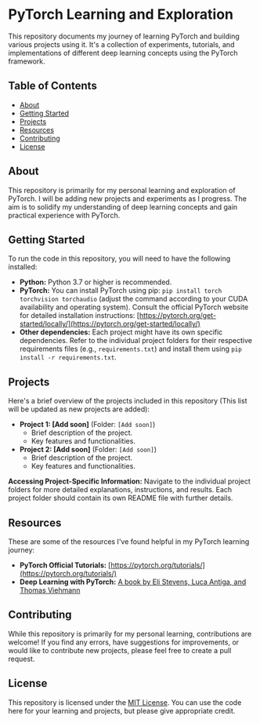 # PyTorch Learning and Exploration

This repository documents my journey of learning PyTorch and building various projects using it.  It's a collection of experiments, tutorials, and implementations of different deep learning concepts using the PyTorch framework.

## Table of Contents

* [About](#about)
* [Getting Started](#getting-started)
* [Projects](#projects)
* [Resources](#resources)
* [Contributing](#contributing)
* [License](#license)


## About

This repository is primarily for my personal learning and exploration of PyTorch. I will be adding new projects and experiments as I progress.  The aim is to solidify my understanding of deep learning concepts and gain practical experience with PyTorch.

## Getting Started

To run the code in this repository, you will need to have the following installed:

* **Python:** Python 3.7 or higher is recommended.
* **PyTorch:** You can install PyTorch using pip: `pip install torch torchvision torchaudio` (adjust the command according to your CUDA availability and operating system).  Consult the official PyTorch website for detailed installation instructions: [https://pytorch.org/get-started/locally/](https://pytorch.org/get-started/locally/)
* **Other dependencies:**  Each project might have its own specific dependencies. Refer to the individual project folders for their respective requirements files (e.g., `requirements.txt`) and install them using `pip install -r requirements.txt`.

## Projects

Here's a brief overview of the projects included in this repository (This list will be updated as new projects are added):

* **Project 1: [Add soon]** (Folder: `[Add soon]`)
    * Brief description of the project.
    * Key features and functionalities.
* **Project 2: [Add soon]** (Folder: `[Add soon]`)
    * Brief description of the project.
    * Key features and functionalities.

**Accessing Project-Specific Information:** Navigate to the individual project folders for more detailed explanations, instructions, and results. Each project folder should contain its own README file with further details.


## Resources

These are some of the resources I've found helpful in my PyTorch learning journey:

* **PyTorch Official Tutorials:** [https://pytorch.org/tutorials/](https://pytorch.org/tutorials/)
* **Deep Learning with PyTorch:** [A book by Eli Stevens, Luca Antiga, and Thomas Viehmann](https://pytorch.org/deep-learning-with-pytorch/)



## Contributing

While this repository is primarily for my personal learning, contributions are welcome! If you find any errors, have suggestions for improvements, or would like to contribute new projects, please feel free to create a pull request.


## License

This repository is licensed under the [MIT License](LICENSE).  You can use the code here for your learning and projects, but please give appropriate credit.
